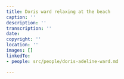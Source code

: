 ```yaml
---
title: Doris ward relaxing at the beach
caption: ''
description: ''
transcription: ''
date: 
copyright: ''
location: ''
images: []
linkedTo:
- people: src/people/doris-adeline-ward.md

---
```

